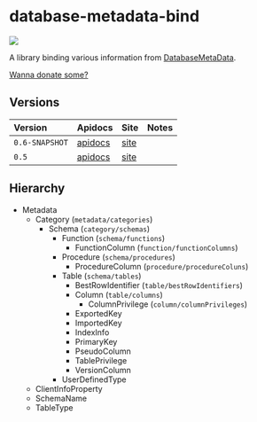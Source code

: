 database-metadata-bind
====================
![](https://travis-ci.org/jinahya/database-metadata-bind.svg?branch=develop)

A library binding various information from [DatabaseMetaData](http://docs.oracle.com/javase/7/docs/api/java/sql/DatabaseMetaData.html).


[Wanna donate some?](https://www.paypal.com/cgi-bin/webscr?cmd=_donations&business=GWDFLJNSZSEGG&lc=KR&item_name=github&currency_code=USD&bn=PP%2dDonationsBF%3abtn_donateCC_LG%2egif%3aNonHosted)

<!--
### maven
[maven central](http://search.maven.org/#search%7Cgav%7C1%7Cg%3A%22com.github.jinahya%22%20AND%20a%3A%22bit-io%22)
-->

<!--
### jenkins
[jinahya.com/jenkins](https://jinahya.com/jenkins/job/com.github.jinahya%20bit-io/)
-->

## Versions

| Version        | Apidocs | Site | Notes |
| :------        | :------ | :--- | :---- |
| `0.6-SNAPSHOT` | [apidocs](http://jinahya.github.io/sql-databasemetadata/site/0.6-SNAPSHOT/apidocs/index.html) | [site](http://jinahya.github.io/sql-databasemetadata/site/0.6-SNAPSHOT/index.html)||
| `0.5`          | [apidocs](http://jinahya.github.io/sql-databasemetadata/site/0.5/apidocs/index.html) | [site](http://jinahya.github.io/sql-databasemetadata/site/0.5/index.html)||


<!-- 1.0-SNAPSHOT ([apidocs](http://jinahya.github.io/sql-databasemetadata/site/1.0-SNAPSHOT/apidocs/index.html)) ([site](http://jinahya.github.io/sql-databasemetadata/site/1.0-SNAPSHOT/index.html))  -->

## Hierarchy
  * Metadata
    * Category (`metadata/categories`)
      * Schema (`category/schemas`)
        * Function (`schema/functions`)
          * FunctionColumn (`function/functionColumns`)
        * Procedure (`schema/procedures`)
          * ProcedureColumn (`procedure/procedureColuns`)
        * Table (`schema/tables`)
          * BestRowIdentifier (`table/bestRowIdentifiers`)
          * Column (`table/columns`)
            * ColumnPrivilege (`column/columnPrivileges`)
          * ExportedKey
          * ImportedKey
          * IndexInfo
          * PrimaryKey
          * PseudoColumn
          * TablePrivilege
          * VersionColumn
        * UserDefinedType
    * ClientInfoProperty
    * SchemaName
    * TableType
